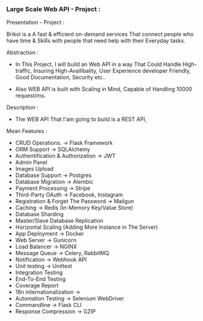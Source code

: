 
### Large Scale Web API - Project :

Presentation - Project :

Brikol is a A fast & efficient on-demand services
That connect people who have time & Skills with people that need help with their Everyday tasks.

Abstraction :

- In This Project, I will build an Web API in a way That Could Handle High-traffic, Insuring High-Availibality, User Experience developer Friendly, Good Documentation, Security etc..

+ Also WEB API is built with Scaling in Mind, Capable of Handling 10000 request/ms.

Description :

+ The WEB API That I'am going to build is a REST API,

Mean Features :

+ CRUD Operations. -> Flask Framework
+ ORM Support -> SQLAlchemy
+ Authentification & Authorization -> JWT
+ Admin Panel
+ Images Upload
+ Database Support -> Postgres
+ Database Migration -> Alembic
+ Payment Processing -> Stripe
+ Third-Party OAuth -> Facebook, Instagram
+ Registration & Forget The Password -> Mailgun
+ Caching -> Redis (In-Memory Key/Value Store)
+ Database Sharding
+ Master/Slave Database Replication
+ Horizontal Scaling (Adding More Instance in The Server)
+ App Deployment -> Docker
+ Web Server -> Gunicorn
+ Load Balancer -> NGINX
+ Message Queue -> Celery, RabbitMQ
+ Notification -> Webhook API
+ Unit testing -> Unittest
+ Integration Testing
+ End-To-End Testing
+ Coverage Report
+ 18n internationalization ->
+ Automation Testing -> Selenium WebDriver
+ Commandline -> Flask CLI
+ Response Compression -> GZIP
